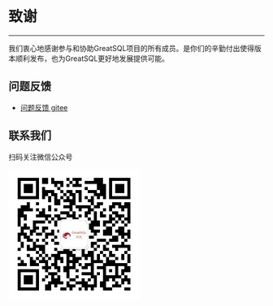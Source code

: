 # 致谢
---
我们衷心地感谢参与和协助GreatSQL项目的所有成员。是你们的辛勤付出使得版本顺利发布，也为GreatSQL更好地发展提供可能。

**问题反馈**
---
- [问题反馈 gitee](https://gitee.com/GreatSQL/GreatSQL-Manual/issues)


**联系我们**
---

扫码关注微信公众号

![greatsql-wx](../greatsql-wx.jpg)
